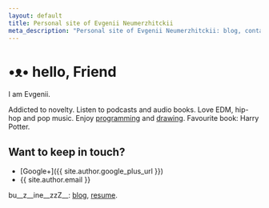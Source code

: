 ```yaml
---
layout: default
title: Personal site of Evgenii Neumerzhitckii
meta_description: "Personal site of Evgenii Neumerzhitckii: blog, contact, projects and resume."
---
```


# •ᴥ• hello, Friend

I am Evgenii.

Addicted to novelty. Listen to podcasts and audio books. Love EDM, hip-hop and pop music. Enjoy [programming](/projects/) and [drawing](/drawings/). Favourite book: Harry Potter.

## Want to keep in touch?

* [Google+]({{ site.author.google_plus_url }})
* {{ site.author.email }}

bu__z__ine__zzZ__: [blog](/blog/), [resume](/resume/).
